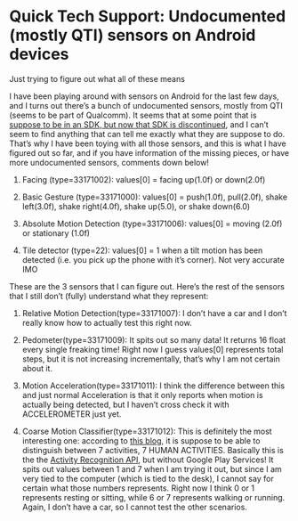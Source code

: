 
# Quick Tech Support: Undocumented (mostly QTI) sensors on Android devices

Just trying to figure out what all of these means

I have been playing around with sensors on Android for the last few days, and I turns out there’s a bunch of undocumented sensors, mostly from QTI (seems to be part of Qualcomm). It seems that at some point that is [suppose to be in an SDK, but now that SDK is discontinued](https://developer.qualcomm.com/blog/sensors-and-snapdragon-sdk-early-access), and I can’t seem to find anything that can tell me exactly what they are suppose to do. That’s why I have been toying with all those sensors, and this is what I have figured out so far, and if you have information of the missing pieces, or have more undocumented sensors, comments down below!

1. Facing (type=33171002): values[0] = facing up(1.0f) or down(2.0f)

1. Basic Gesture (type=33171000): values[0] = push(1.0f), pull(2.0f), shake left(3.0f), shake right(4.0f), shake up(5.0), or shake down(6.0)

1. Absolute Motion Detection (type=33171006): values[0] = moving (2.0f) or stationary (1.0f)

1. Tile detector (type=22): values[0] = 1 when a tilt motion has been detected (i.e. you pick up the phone with it’s corner). Not very accurate IMO

These are the 3 sensors that I can figure out. Here’s the rest of the sensors that I still don’t (fully) understand what they represent:

1. Relative Motion Detection(type=33171007): I don’t have a car and I don’t really know how to actually test this right now.

1. Pedometer(type=33171009): It spits out so many data! It returns 16 float every single freaking time! Right now I guess values[0] represents total steps, but it is not increasing incrementally, that’s why I am not certain about it.

1. Motion Acceleration(type=33171011): I think the difference between this and just normal Acceleration is that it only reports when motion is actually being detected, but I haven’t cross check it with ACCELEROMETER just yet.

1. Coarse Motion Classifier(type=33171012): This is definitely the most interesting one: according to [this blog](https://www.qualcomm.com/news/onq/2014/04/24/behind-sixth-sense-smartphones-snapdragon-processor-sensor-engine), it is suppose to be able to distinguish between 7 activities, 7 HUMAN ACTIVITIES. Basically this is the the [Activity Recognition API](https://developers.google.com/location-context/activity-recognition/), but without Google Play Services! It spits out values between 1 and 7 when I am trying it out, but since I am very tied to the computer (which is tied to the desk), I cannot say for certain what those numbers represents. Right now I think 0 or 1 represents resting or sitting, while 6 or 7 represents walking or running. Again, I don’t have a car, so I cannot test the other scenarios.
